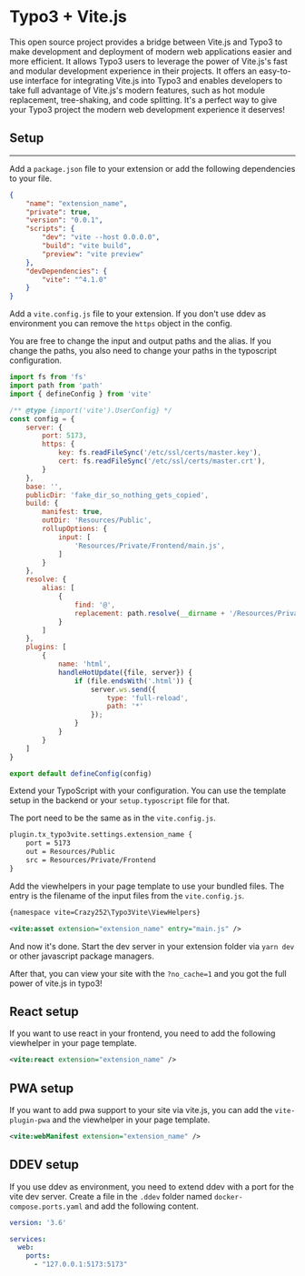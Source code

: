 Typo3 + Vite.js
====

This open source project provides a bridge between Vite.js and Typo3 to make development and deployment of modern web applications easier and more efficient. It allows Typo3 users to leverage the power of Vite.js's fast and modular development experience in their projects. It offers an easy-to-use interface for integrating Vite.js into Typo3 and enables developers to take full advantage of Vite.js's modern features, such as hot module replacement, tree-shaking, and code splitting. It's a perfect way to give your Typo3 project the modern web development experience it deserves!

## Setup
-----

Add a `package.json` file to your extension or add the following dependencies to your file.

```json
{
    "name": "extension_name",
    "private": true,
    "version": "0.0.1",
    "scripts": {
        "dev": "vite --host 0.0.0.0",
        "build": "vite build",
        "preview": "vite preview"
    },
    "devDependencies": {
        "vite": "^4.1.0"
    }
}
```

Add a `vite.config.js` file to your extension. If you don't use ddev as environment you can remove the `https` object in the config.

You are free to change the input and output paths and the alias. If you change the paths, you also need to change your paths in the typoscript configuration.

```js
import fs from 'fs'
import path from 'path'
import { defineConfig } from 'vite'

/** @type {import('vite').UserConfig} */
const config = {
    server: {
        port: 5173,
        https: {
            key: fs.readFileSync('/etc/ssl/certs/master.key'),
            cert: fs.readFileSync('/etc/ssl/certs/master.crt'),
        }
    },
    base: '',
    publicDir: 'fake_dir_so_nothing_gets_copied',
    build: {
        manifest: true,
        outDir: 'Resources/Public',
        rollupOptions: {
            input: [
                'Resources/Private/Frontend/main.js',
            ]
        }
    },
    resolve: {
        alias: [
            {
                find: '@',
                replacement: path.resolve(__dirname + '/Resources/Private/Frontend/')
            }
        ]
    },
    plugins: [
        {
            name: 'html',
            handleHotUpdate({file, server}) {
                if (file.endsWith('.html')) {
                    server.ws.send({
                        type: 'full-reload',
                        path: '*'
                    });
                }
            }
        }
    ]
}

export default defineConfig(config)
```

Extend your TypoScript with your configuration. You can use the template setup in the backend or your `setup.typoscript` file for that.

The port need to be the same as in the `vite.config.js`.

```txt
plugin.tx_typo3vite.settings.extension_name {
    port = 5173
    out = Resources/Public
    src = Resources/Private/Frontend
}
```

Add the viewhelpers in your page template to use your bundled files. The entry is the filename of the input files from the `vite.config.js`.

```xml
{namespace vite=Crazy252\Typo3Vite\ViewHelpers}

<vite:asset extension="extension_name" entry="main.js" />
```

And now it's done. Start the dev server in your extension folder via `yarn dev` or other javascript package managers.

After that, you can view your site with the `?no_cache=1` and you got the full power of vite.js in typo3!

## React setup

If you want to use react in your frontend, you need to add the following viewhelper in your page template.

```xml
<vite:react extension="extension_name" />
```

## PWA setup

If you want to add pwa support to your site via vite.js, you can add the `vite-plugin-pwa` and the viewhelper in your page template.

```xml
<vite:webManifest extension="extension_name" />
```

## DDEV setup

If you use ddev as environment, you need to extend ddev with a port for the vite dev server. Create a file in the `.ddev` folder named `docker-compose.ports.yaml` and add the following content.

```yaml
version: '3.6'

services:
  web:
    ports:
      - "127.0.0.1:5173:5173"
```
